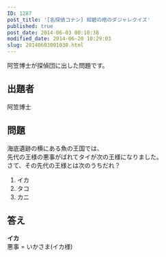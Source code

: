 ```yaml
---
ID: 1287
post_title: '[名探偵コナン] 紺碧の棺のダジャレクイズ'
published: true
post_date: 2014-06-03 00:10:38
modified_date: 2014-06-20 10:29:03
slug: 20140603001038.html
---
```

<p>阿笠博士が探偵団に出した問題です。<br />
<!--more--></p>
<h2>出題者</h2>
<p>阿笠博士</p>
<h2>問題</h2>
<p>海底遺跡の横にある魚の王国では、<br />
先代の王様の悪事がばれてタイが次の王様になりました。<br />
さて、その先代の王様とは次のうちだれ？</p>
<ol>
<li>イカ</li>
<li>タコ</li>
<li>カニ</li>
</ol>
<h2>答え</h2>
<p><strong>イカ</strong><br />
悪事 = いかさま(イカ様)</p>